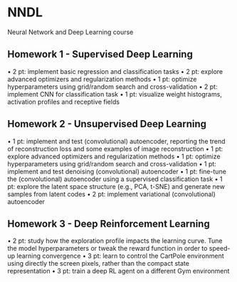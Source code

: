 # NNDL
Neural Network and Deep Learning course 

## Homework 1 - Supervised Deep Learning
  • 2 pt: implement basic regression and classification tasks
  • 2 pt: explore advanced optimizers and regularization methods
  • 1 pt: optimize hyperparameters using grid/random search and cross-validation
  • 2 pt: implement CNN for classification task
  • 1 pt: visualize weight histograms, activation profiles and receptive fields

## Homework 2 - Unsupervised Deep Learning
  • 1 pt: implement and test (convolutional) autoencoder, reporting the trend of reconstruction loss and some examples of image reconstruction
  • 1 pt: explore advanced optimizers and regularization methods
  • 1 pt: optimize hyperparameters using grid/random search and cross-validation
  • 1 pt: implement and test denoising (convolutional) autoencoder
  • 1 pt: fine-tune the (convolutional) autoencoder using a supervised classification task
  • 1 pt: explore the latent space structure (e.g., PCA, t-SNE) and generate new samples from latent codes
  • 2 pt: implement variational (convolutional) autoencoder
  
## Homework 3 - Deep Reinforcement Learning
  • 2 pt: study how the exploration profile impacts the learning curve. Tune the model hyperparameters or tweak the reward function in order to speed-up learning convergence
  • 3 pt: learn to control the CartPole environment using directly the screen pixels, rather than the compact state representation 
  • 3 pt: train a deep RL agent on a different Gym environment
